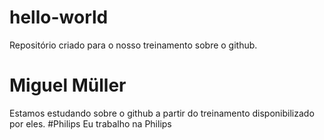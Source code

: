 # hello-world
Repositório criado para o nosso treinamento sobre o github.
# Miguel Müller
Estamos estudando sobre o github a partir do treinamento disponibilizado por eles.
#Philips
Eu trabalho na Philips

